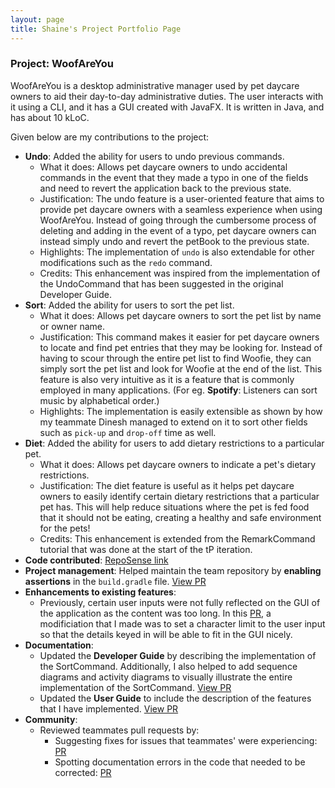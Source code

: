 ```yaml
---
layout: page
title: Shaine's Project Portfolio Page
---
```


### Project: WoofAreYou

WoofAreYou is a desktop administrative manager used by pet daycare owners to aid their day-to-day administrative duties.
The user interacts with it using a CLI, and it has a GUI created with JavaFX. It is written in Java, and has about 10 kLoC.

Given below are my contributions to the project:


* **Undo**: Added the ability for users to undo previous commands.
    * What it does: Allows pet daycare owners to undo accidental commands in the event that they made a typo in one of 
      the fields and need to revert the application back to the previous state.
    * Justification: The undo feature is a user-oriented feature that aims to provide pet daycare owners with a seamless
      experience when using WoofAreYou. Instead of going through the cumbersome process of deleting and adding 
      in the event of a typo, pet daycare owners can instead simply undo and revert the petBook to the previous state. 
    * Highlights: The implementation of `undo` is also extendable for other modifications such as the `redo` command.
    * Credits: This enhancement was inspired from the implementation of the UndoCommand that has been suggested
      in the original Developer Guide.
* **Sort**: Added the ability for users to sort the pet list. 
  * What it does: Allows pet daycare owners to sort the pet list by name or owner name.
  * Justification: This command makes it easier for pet daycare owners to locate and find pet entries that they may be
    looking for. Instead of having to scour through the entire pet list to find Woofie, they can simply sort the pet 
    list and look for Woofie at the end of the list. This feature is also very intuitive as it is a feature that is 
    commonly employed in many applications. (For eg. **Spotify**: Listeners can sort music by 
    alphabetical order.)
  * Highlights: The implementation is easily extensible as shown by how my teammate Dinesh managed to extend on it
    to sort other fields such as `pick-up` and `drop-off` time as well.
* **Diet**: Added the ability for users to add dietary restrictions to a particular pet.
    * What it does: Allows pet daycare owners to indicate a pet's dietary restrictions. 
    * Justification: The diet feature is useful as it helps pet daycare owners to easily identify certain dietary 
      restrictions that a particular pet has. This will help reduce situations where the pet is fed food that it should
      not be eating, creating a healthy and safe environment for the pets!
    * Credits: This enhancement is extended from the RemarkCommand tutorial that was done at the start of 
      the tP iteration.
* **Code contributed**: [RepoSense link](https://nus-cs2103-ay2122s2.github.io/tp-dashboard/?search=soloplxya&breakdown=true)
* **Project management**: Helped maintain the team repository by **enabling assertions** in the `build.gradle` file. 
  [View PR](https://github.com/AY2122S2-CS2103T-T13-1/tp/pull/90) 
* **Enhancements to existing features**: 
  * Previously, certain user inputs were not fully reflected on the GUI of the application as the content was too long. 
    In this [PR](https://github.com/AY2122S2-CS2103T-T13-1/tp/pull/107), a modificiation that I made was to set a 
    character limit to the user input so that the details keyed in will be able to fit in the GUI nicely.
* **Documentation**: 
  * Updated the **Developer Guide** by describing the implementation of the SortCommand. 
    Additionally, I also helped to add sequence diagrams and activity diagrams to visually illustrate the 
    entire implementation of the SortCommand. [View PR](https://github.com/AY2122S2-CS2103T-T13-1/tp/pull/79)
  * Updated the **User Guide** to include the description of the features that I have implemented. 
    [View PR](https://github.com/AY2122S2-CS2103T-T13-1/tp/pull/87)
* **Community**: 
  * Reviewed teammates pull requests by: 
    * Suggesting fixes for issues that teammates' were experiencing: 
      [PR](https://github.com/AY2122S2-CS2103T-T13-1/tp/pull/164)
    * Spotting documentation errors in the code that needed to be corrected: 
      [PR](https://github.com/AY2122S2-CS2103T-T13-1/tp/pull/74)

